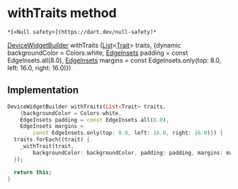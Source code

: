 


# withTraits method




    *[<Null safety>](https://dart.dev/null-safety)*




[DeviceWidgetBuilder](../../traits_device_widget_builder/DeviceWidgetBuilder-class.md) withTraits
([List](https://api.flutter.dev/flutter/dart-core/List-class.html)&lt;[Trait](https://yonomi.co/yonomi-sdk/Trait-class.html)> traits, {dynamic backgroundColor = Colors.white, [EdgeInsets](https://api.flutter.dev/flutter/painting/EdgeInsets-class.html) padding = const EdgeInsets.all(8.0), [EdgeInsets](https://api.flutter.dev/flutter/painting/EdgeInsets-class.html) margins = const EdgeInsets.only(top: 8.0, left: 16.0, right: 16.0)})








## Implementation

```dart
DeviceWidgetBuilder withTraits(List<Trait> traits,
    {backgroundColor = Colors.white,
    EdgeInsets padding = const EdgeInsets.all(8.0),
    EdgeInsets margins =
        const EdgeInsets.only(top: 8.0, left: 16.0, right: 16.0)}) {
  traits.forEach((trait) {
    _withTrait(trait,
        backgroundColor: backgroundColor, padding: padding, margins: margins);
  });

  return this;
}
```







